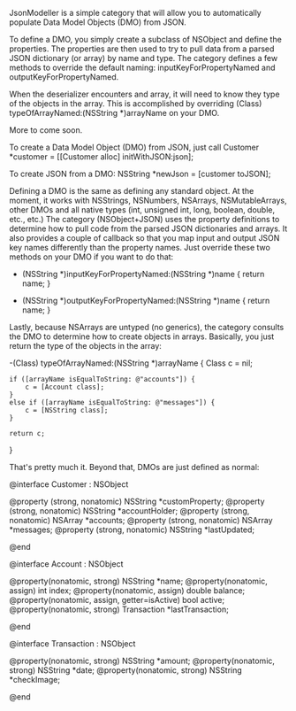 JsonModeller is a simple category that will allow you to automatically populate Data Model Objects (DMO) from JSON.  

To define a DMO, you simply create a subclass of NSObject and define the properties.  The properties are then used to try to pull data from a parsed JSON dictionary (or array) by name and type.  The category defines a few methods to override the default naming: inputKeyForPropertyNamed and outputKeyForPropertyNamed.

When the deserializer encounters and array, it will need to know they type of the objects in the array.  This is accomplished by overriding (Class) typeOfArrayNamed:(NSString *)arrayName on your DMO.

More to come soon.

To create a Data Model Object (DMO) from JSON, just call
	Customer *customer = [[Customer alloc] initWithJSON:json];

To create JSON from a DMO:
    NSString *newJson = [customer toJSON];

Defining a DMO is the same as defining any standard object.  At the moment, it works with NSStrings, NSNumbers, NSArrays, NSMutableArrays, other DMOs and all native types (int, unsigned int, long, boolean, double, etc., etc.)   The category (NSObject+JSON) uses the property definitions to determine how to pull code from the parsed JSON dictionaries and arrays.  It also provides a couple of callback so that you map input and output JSON key names differently than the property names.  Just override these two methods on your DMO if  you want to do that:

- (NSString *)inputKeyForPropertyNamed:(NSString *)name {
    return name;
}

- (NSString *)outputKeyForPropertyNamed:(NSString *)name {
    return name;
}

Lastly, because NSArrays are untyped (no generics), the category consults the DMO to determine how to create objects in arrays.  Basically, you just return the type of the objects in the array:

-(Class) typeOfArrayNamed:(NSString *)arrayName {
    Class c = nil;
    
    if ([arrayName isEqualToString: @"accounts"]) {
        c = [Account class];
    }
    else if ([arrayName isEqualToString: @"messages"]) {
        c = [NSString class];
    }
    
    return c;
}

That's pretty much it.  Beyond that, DMOs are just defined as normal:

@interface Customer : NSObject

@property (strong, nonatomic) NSString *customProperty;
@property (strong, nonatomic) NSString *accountHolder;
@property (strong, nonatomic) NSArray *accounts;
@property (strong, nonatomic) NSArray *messages;
@property (strong, nonatomic) NSString *lastUpdated;

@end


@interface Account : NSObject

@property(nonatomic, strong) NSString *name;
@property(nonatomic, assign) int index;
@property(nonatomic, assign) double balance;
@property(nonatomic, assign, getter=isActive) bool active;
@property(nonatomic, strong) Transaction *lastTransaction;

@end

@interface Transaction : NSObject

@property(nonatomic, strong) NSString *amount;
@property(nonatomic, strong) NSString *date;
@property(nonatomic, strong) NSString *checkImage;

@end


